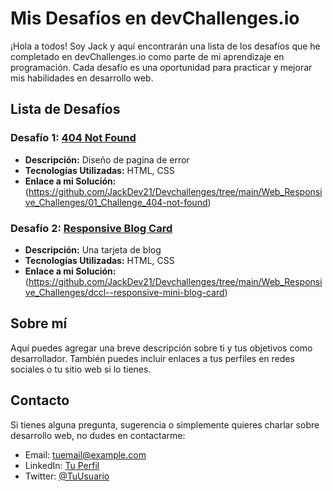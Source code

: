 # Mis Desafíos en devChallenges.io

¡Hola a todos! Soy Jack y aquí encontrarán una lista de los desafíos que he completado en devChallenges.io como parte de mi aprendizaje en programación. Cada desafío es una oportunidad para practicar y mejorar mis habilidades en desarrollo web.

## Lista de Desafíos

### Desafío 1: [404 Not Found](https://legacy.devchallenges.io/challenges/wBunSb7FPrIepJZAg0sY)
- **Descripción:**  Diseño de pagina de error
- **Tecnologías Utilizadas:** HTML, CSS
- **Enlace a mi Solución:** (https://github.com/JackDev21/Devchallenges/tree/main/Web_Responsive_Challenges/01_Challenge_404-not-found)

### Desafío 2: [Responsive Blog Card](https://devchallenges.io/challenge/27)
- **Descripción:** Una tarjeta de blog 
- **Tecnologías Utilizadas:** HTML, CSS
- **Enlace a mi Solución:** (https://github.com/JackDev21/Devchallenges/tree/main/Web_Responsive_Challenges/dccl--responsive-mini-blog-card)


## Sobre mí
Aquí puedes agregar una breve descripción sobre ti y tus objetivos como desarrollador. También puedes incluir enlaces a tus perfiles en redes sociales o tu sitio web si lo tienes.

## Contacto
Si tienes alguna pregunta, sugerencia o simplemente quieres charlar sobre desarrollo web, no dudes en contactarme:
- Email: tuemail@example.com
- LinkedIn: [Tu Perfil](enlace-a-tu-perfil)
- Twitter: [@TuUsuario](enlace-a-tu-perfil)
